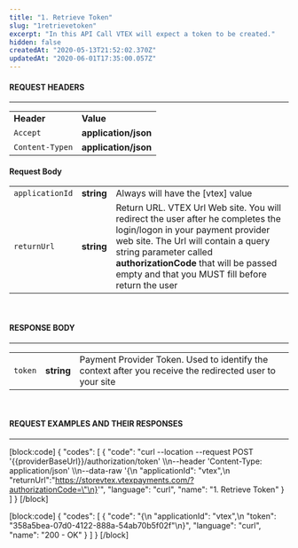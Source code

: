 ```yaml
---
title: "1. Retrieve Token"
slug: "1retrievetoken"
excerpt: "In this API Call VTEX will expect a token to be created."
hidden: false
createdAt: "2020-05-13T21:52:02.370Z"
updatedAt: "2020-06-01T17:35:00.057Z"
---
```

#### REQUEST HEADERS 
---

<table>
  <tr>
        <td><b>Header</b></td>
        <td><b>Value</b></td>
    </tr>
    <tr>
        <td><code>Accept</code></td>
        <td><b>application/json</b></td>
    </tr>
    <tr>
        <td><code>Content-Typen</code></td>
        <td><b>application/json</b></td>
    </tr>
</table>

#### Request Body
<table>
  <tr>
      <td><code>applicationId</code></td>
      <td><b>string</b></td>
      <td>Always will have the [vtex] value</td>
  </tr>
  <tr>
      <td><code>returnUrl</code></td>
      <td><b>string</b></td>
      <td>Return URL. VTEX Url Web site. You will redirect the user after he completes the login/logon 
    in your payment provider web site.  
    The Url will contain a query string parameter 
    called <b>authorizationCode</b> that will be passed empty and that you MUST fill before return the user </td>
  </tr>
</table>

<br>

#### RESPONSE BODY
---

<table>
  <tr>
      <td><code>token</code></td>
      <td><b>string</b></td>
      <td>Payment Provider Token. Used to identify the context after you receive the redirected user to your site</td>
  </tr>
</table>

<br>

#### REQUEST EXAMPLES AND THEIR RESPONSES
---
[block:code]
{
  "codes": [
    {
      "code": "curl --location --request POST '{{providerBaseUrl}}/authorization/token' \\\n--header 'Content-Type: application/json' \\\n--data-raw '{\n    \"applicationId\": \"vtex\",\n    \"returnUrl\":\"https://storevtex.vtexpayments.com/?authorizationCode=\"\n}'",
      "language": "curl",
      "name": "1. Retrieve Token"
    }
  ]
}
[/block]

[block:code]
{
  "codes": [
    {
      "code": "{\n  \"applicationId\": \"vtex\",\n  \"token\": \"358a5bea-07d0-4122-888a-54ab70b5f02f\"\n}",
      "language": "curl",
      "name": "200 - OK"
    }
  ]
}
[/block]